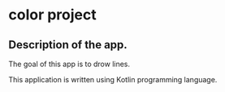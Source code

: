 # color project


## Description of the app.

The goal of this app is to drow lines.

This application is written using Kotlin programming language.  
